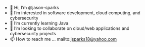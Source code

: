 - 👋 Hi, I’m @jason-sparks
- 👀 I’m interested in software development, cloud computing, and cybersecurity
- 🌱 I’m currently learning Java  
- 💞️ I’m looking to collaborate on cloud/web applications and cybersecurity projects  
- 📫 How to reach me ... mailto:jsparks18@yahoo.com

<!---
jason-sparks/jason-sparks is a ✨ special ✨ repository because its `README.md` (this file) appears on your GitHub profile.
You can click the Preview link to take a look at your changes.
--->
